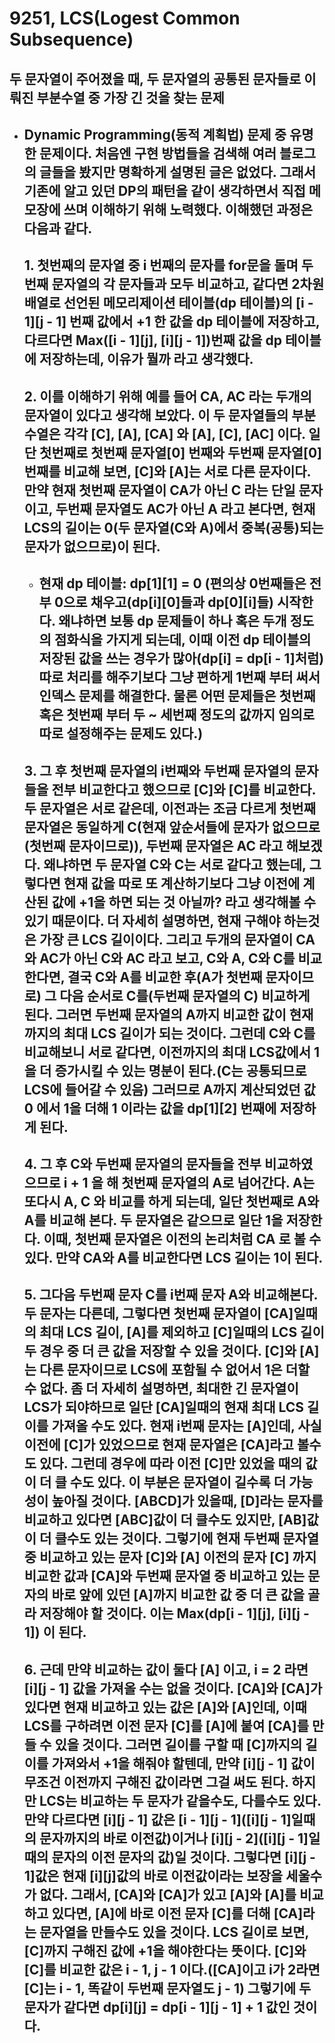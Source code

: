 # 9251, LCS(Logest Common Subsequence)
## 두 문자열이 주어졌을 때, 두 문자열의 공통된 문자들로 이뤄진 부분수열 중 가장 긴 것을 찾는 문제
* ## Dynamic Programming(동적 계획법) 문제 중 유명한 문제이다. 처음엔 구현 방법들을 검색해 여러 블로그의 글들을 봤지만 명확하게 설명된 글은 없었다. 그래서 기존에 알고 있던 DP의 패턴을 같이 생각하면서 직접 메모장에 쓰며 이해하기 위해 노력했다. 이해했던 과정은 다음과 같다.
    ## 1. 첫번째의 문자열 중 i 번째의 문자를 for문을 돌며 두번째 문자열의 각 문자들과 모두 비교하고, 같다면 2차원 배열로 선언된 메모리제이션 테이블(dp 테이블)의 [i - 1][j - 1] 번째 값에서 +1 한 값을 dp 테이블에 저장하고, 다르다면 Max([i - 1][j], [i][j - 1])번째 값을 dp 테이블에 저장하는데, 이유가 뭘까 라고 생각했다.
    ## 2. 이를 이해하기 위해 예를 들어 CA, AC 라는 두개의 문자열이 있다고 생각해 보았다. 이 두 문자열들의 부분수열은 각각 [C], [A], [CA] 와 [A], [C], [AC] 이다. 일단 첫번째로 첫번째 문자열[0] 번째와 두번째 문자열[0] 번째를 비교해 보면, [C]와 [A]는 서로 다른 문자이다. 만약 현재 첫번째 문자열이 CA가 아닌 C 라는 단일 문자이고, 두번째 문자열도 AC가 아닌 A 라고 본다면, 현재 LCS의 길이는 0(두 문자열(C와 A)에서 중복(공통)되는 문자가 없으므로)이 된다.
    * ## 현재 dp 테이블: dp[1][1] = 0 (편의상 0번째들은 전부 0으로 채우고(dp[i][0]들과 dp[0][i]들) 시작한다. 왜냐하면 보통 dp 문제들이 하나 혹은 두개 정도의 점화식을 가지게 되는데, 이때 이전 dp 테이블의 저장된 값을 쓰는 경우가 많아(dp[i] = dp[i - 1]처럼) 따로 처리를 해주기보다 그냥 편하게 1번째 부터 써서 인덱스 문제를 해결한다. 물론 어떤 문제들은 첫번째 혹은 첫번째 부터 두 ~ 세번째 정도의 값까지 임의로 따로 설정해주는 문제도 있다.)
    ## 3. 그 후 첫번째 문자열의 i번째와 두번째 문자열의 문자들을 전부 비교한다고 했으므로 [C]와 [C]를 비교한다. 두 문자열은 서로 같은데, 이전과는 조금 다르게 첫번째 문자열은 동일하게 C(현재 앞순서들에 문자가 없으므로(첫번째 문자이므로)), 두번째 문자열은 AC 라고 해보겠다. 왜냐하면 두 문자열 C와 C는 서로 같다고 했는데, 그렇다면 현재 값을 따로 또 계산하기보다 그냥 이전에 계산된 값에 +1을 하면 되는 것 아닐까? 라고 생각해볼 수 있기 때문이다. 더 자세히 설명하면, 현재 구해야 하는것은 가장 큰 LCS 길이이다. 그리고 두개의 문자열이 CA와 AC가 아닌 C와 AC 라고 보고, C와 A, C와 C를 비교한다면, 결국 C와 A를 비교한 후(A가 첫번째 문자이므로) 그 다음 순서로 C를(두번째 문자열의 C) 비교하게 된다. 그러면 두번째 문자열의 A까지 비교한 값이 현재까지의 최대 LCS 길이가 되는 것이다. 그런데 C와 C를 비교해보니 서로 같다면, 이전까지의 최대 LCS값에서 1을 더 증가시킬 수 있는 명분이 된다.(C는 공통되므로 LCS에 들어갈 수 있음) 그러므로 A까지 계산되었던 값 0 에서 1을 더해 1 이라는 값을 dp[1][2] 번째에 저장하게 된다.
    ## 4. 그 후 C와 두번째 문자열의 문자들을 전부 비교하였으므로 i + 1 을 해 첫번째 문자열의 A로 넘어간다. A는 또다시 A, C 와 비교를 하게 되는데, 일단 첫번째로 A와 A를 비교해 본다. 두 문자열은 같으므로 일단 1을 저장한다. 이때, 첫번째 문자열은 이전의 논리처럼 CA 로 볼 수 있다. 만약 CA와 A를 비교한다면 LCS 길이는 1이 된다.
    ## 5. 그다음 두번째 문자 C를 i번째 문자 A와 비교해본다. 두 문자는 다른데, 그렇다면 첫번째 문자열이 [CA]일때의 최대 LCS 길이, [A]를 제외하고 [C]일때의 LCS 길이 두 경우 중 더 큰 값을 저장할 수 있을 것이다. [C]와 [A]는 다른 문자이므로 LCS에 포함될 수 없어서 1은 더할 수 없다. 좀 더 자세히 설명하면, 최대한 긴 문자열이 LCS가 되야하므로 일단 [CA]일때의 현재 최대 LCS 길이를 가져올 수도 있다. 현재 i번째 문자는 [A]인데, 사실 이전에 [C]가 있었으므로 현재 문자열은 [CA]라고 볼수도 있다. 그런데 경우에 따라 이전 [C]만 있었을 때의 값이 더 클 수도 있다. 이 부분은 문자열이 길수록 더 가능성이 높아질 것이다. [ABCD]가 있을때, [D]라는 문자를 비교하고 있다면 [ABC]값이 더 클수도 있지만, [AB]값이 더 클수도 있는 것이다. 그렇기에 현재 두번째 문자열 중 비교하고 있는 문자 [C]와 [A] 이전의 문자 [C] 까지 비교한 값과 [CA]와 두번째 문자열 중 비교하고 있는 문자의 바로 앞에 있던 [A]까지 비교한 값 중 더 큰 값을 골라 저장해야 할 것이다. 이는 Max(dp[i - 1][j], [i][j - 1]) 이 된다.
    ## 6. 근데 만약 비교하는 값이 둘다 [A] 이고, i = 2 라면 [i][j - 1] 값을 가져올 수는 없을 것이다. [CA]와 [CA]가 있다면 현재 비교하고 있는 값은 [A]와 [A]인데, 이때 LCS를 구하려면 이전 문자 [C]를 [A]에 붙여 [CA]를 만들 수 있을 것이다. 그러면 길이를 구할 때 [C]까지의 길이를 가져와서 +1을 해줘야 할텐데, 만약 [i][j - 1] 값이 무조건 이전까지 구해진 값이라면 그걸 써도 된다. 하지만 LCS는 비교하는 두 문자가 같을수도, 다를수도 있다. 만약 다르다면 [i][j - 1] 값은 [i - 1][j - 1]([i][j - 1]일때의 문자까지의 바로 이전값)이거나 [i][j - 2]([i][j - 1]일때의 문자의 이전 문자의 값)일 것이다. 그렇다면 [i][j - 1]값은 현재 [i][j]값의 바로 이전값이라는 보장을 세울수가 없다. 그래서, [CA]와 [CA]가 있고 [A]와 [A]를 비교하고 있다면, [A]에 바로 이전 문자 [C]를 더해 [CA]라는 문자열을 만들수도 있을 것이다. LCS 길이로 보면, [C]까지 구해진 값에 +1을 해야한다는 뜻이다. [C]와 [C]를 비교한 값은 i - 1, j - 1 이다.([CA]이고 i가 2라면 [C]는 i - 1, 똑같이 두번째 문자열도 j - 1) 그렇기에 두 문자가 같다면 dp[i][j] = dp[i - 1][j - 1] + 1 값인 것이다.
